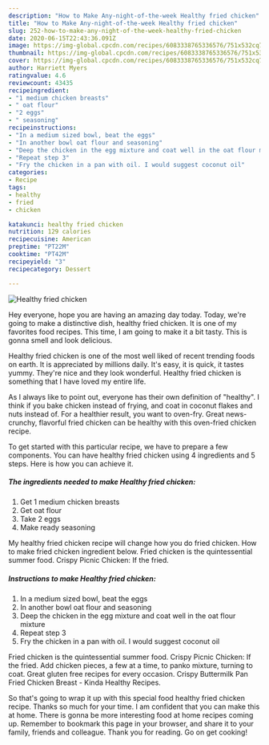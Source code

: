 ```yaml
---
description: "How to Make Any-night-of-the-week Healthy fried chicken"
title: "How to Make Any-night-of-the-week Healthy fried chicken"
slug: 252-how-to-make-any-night-of-the-week-healthy-fried-chicken
date: 2020-06-15T22:43:36.091Z
image: https://img-global.cpcdn.com/recipes/6083338765336576/751x532cq70/healthy-fried-chicken-recipe-main-photo.jpg
thumbnail: https://img-global.cpcdn.com/recipes/6083338765336576/751x532cq70/healthy-fried-chicken-recipe-main-photo.jpg
cover: https://img-global.cpcdn.com/recipes/6083338765336576/751x532cq70/healthy-fried-chicken-recipe-main-photo.jpg
author: Harriett Myers
ratingvalue: 4.6
reviewcount: 43435
recipeingredient:
- "1 medium chicken breasts"
- " oat flour"
- "2 eggs"
- " seasoning"
recipeinstructions:
- "In a medium sized bowl, beat the eggs"
- "In another bowl oat flour and seasoning"
- "Deep the chicken in the egg mixture and coat well in the oat flour mixture"
- "Repeat step 3"
- "Fry the chicken in a pan with oil. I would suggest coconut oil"
categories:
- Recipe
tags:
- healthy
- fried
- chicken

katakunci: healthy fried chicken 
nutrition: 129 calories
recipecuisine: American
preptime: "PT22M"
cooktime: "PT42M"
recipeyield: "3"
recipecategory: Dessert

---
```



![Healthy fried chicken](https://img-global.cpcdn.com/recipes/6083338765336576/751x532cq70/healthy-fried-chicken-recipe-main-photo.jpg)

Hey everyone, hope you are having an amazing day today. Today, we're going to make a distinctive dish, healthy fried chicken. It is one of my favorites food recipes. This time, I am going to make it a bit tasty. This is gonna smell and look delicious.

Healthy fried chicken is one of the most well liked of recent trending foods on earth. It is appreciated by millions daily. It's easy, it is quick, it tastes yummy. They're nice and they look wonderful. Healthy fried chicken is something that I have loved my entire life.

As I always like to point out, everyone has their own definition of &#34;healthy&#34;. I think if you bake chicken instead of frying, and coat in coconut flakes and nuts instead of. For a healthier result, you want to oven-fry. Great news-crunchy, flavorful fried chicken can be healthy with this oven-fried chicken recipe.


To get started with this particular recipe, we have to prepare a few components. You can have healthy fried chicken using 4 ingredients and 5 steps. Here is how you can achieve it.

<!--inarticleads1-->

##### The ingredients needed to make Healthy fried chicken:

1. Get 1 medium chicken breasts
1. Get  oat flour
1. Take 2 eggs
1. Make ready  seasoning


My healthy fried chicken recipe will change how you do fried chicken. How to make fried chicken ingredient below. Fried chicken is the quintessential summer food. Crispy Picnic Chicken: If the fried. 

<!--inarticleads2-->

##### Instructions to make Healthy fried chicken:

1. In a medium sized bowl, beat the eggs
1. In another bowl oat flour and seasoning
1. Deep the chicken in the egg mixture and coat well in the oat flour mixture
1. Repeat step 3
1. Fry the chicken in a pan with oil. I would suggest coconut oil


Fried chicken is the quintessential summer food. Crispy Picnic Chicken: If the fried. Add chicken pieces, a few at a time, to panko mixture, turning to coat. Great gluten free recipes for every occasion. Crispy Buttermilk Pan Fried Chicken Breast - Kinda Healthy Recipes. 

So that's going to wrap it up with this special food healthy fried chicken recipe. Thanks so much for your time. I am confident that you can make this at home. There is gonna be more interesting food at home recipes coming up. Remember to bookmark this page in your browser, and share it to your family, friends and colleague. Thank you for reading. Go on get cooking!

